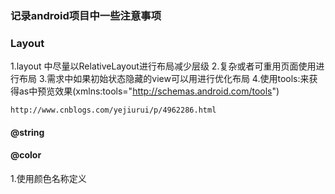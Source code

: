 ### 记录android项目中一些注意事项

### Layout
1.layout 中尽量以RelativeLayout进行布局减少层级
2.复杂或者可重用页面使用<include>进行布局
3.需求中如果初始状态隐藏的view可以用<ViewStub>进行优化布局
4.使用tools:来获得as中预览效果(xmlns:tools="http://schemas.android.com/tools")
````
http://www.cnblogs.com/yejiurui/p/4962286.html
````
#### @string
#### @color
1.使用颜色名称定义
